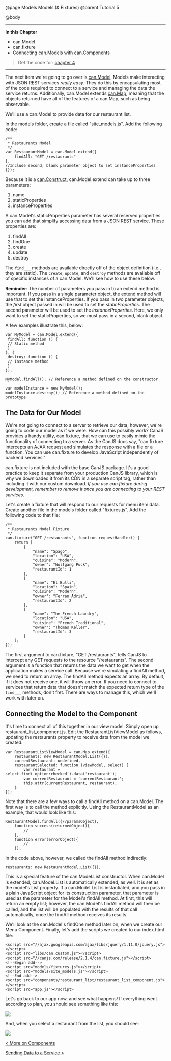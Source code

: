 @page Models Models (& Fixtures)
@parent Tutorial 5

@body

- - - -
**In this Chapter**
 - can.Model
 - can.fixture
 - Connecting can.Models with can.Components

> Get the code for: [chapter 4](https://github.com/bitovi/canjs/tree/guides-overhaul/guides/examples/PlaceMyOrder/ch-4_canjs-getting-started.zip)

- - -

The next item we're going to go over is [can.Model](../docs/can.Model.html). Models make interacting
with JSON REST services *really easy*. They do this by encapsulating most of
the code required to connect to a service and managing the data the service
returns. Additionally, can.Model extends [can.Map](../docs/can.Map.html), meaning that the objects
returned have all of the features of a can.Map, such as being observable.

We'll use a can.Model to provide data for our restaurant list.

In the models folder, create a file called "site_models.js". Add the
following code:

```
/**
 * Restaurants Model
 */
var RestaurantModel = can.Model.extend({
	findAll: "GET /restaurants"
},
//Include second, blank parameter object to set instanceProperties
{});
```

Because it is a [can.Construct](../docs/can.Construct.html), can.Model.extend can take up to three parameters:

1. name
2. staticProperties
3. instanceProperties

A can.Model's staticProperties parameter has several reserved properties you
can add that simplify accessing data from a JSON REST service. These
properties are:

1. findAll
2. findOne
3. create
4. update
5. destroy

The `find___` methods are available directly off of the object definition (i.e.,
they are static). The `create`, `update`, and `destroy` methods are available off of
specific instances of a can.Model. We'll see how to use these below.

**Reminder**: The number of parameters you pass in to an extend method is
important. If you pass in a single parameter object, the extend method will
use that to set the instanceProperties. If you pass in two parameter
objects, the *first* object passed in will be used to set the
*staticProperties*. The second parameter will be used to set the
*instanceProperties*. Here, we only want to set the staticProperties, so we
must pass in a second, blank object.

A few examples illustrate this, below:

```
var MyModel = can.Model.extend({
 findAll: function () {
 // Static method
 }
}, {
 destroy: function () {
 // Instance method
 }
});

MyModel.findAll(); // Reference a method defined on the constructor

var modelInstance = new MyModel();
modelInstance.destroy(); // Reference a method defined on the prototype
```

## The Data for Our Model

We're not going to connect to a server to retrieve our data; however, we're
going to code our model as if we were. How can this possibly work? CanJS
provides a handy utility, can.fixture, that we can use to easily mimic the
functionality of connecting to a server. As the CanJS docs say, "can.fixture
intercepts an AJAX request and simulates the response with a file or a
function. You can use can.fixture to develop JavaScript independently of
backend services."

can.fixture is not included with the base CanJS package. It's a good practice
to keep it separate from your production CanJS library, which is why we
downloaded it from its CDN in a separate script tag, rather than including it
with our custom download. *If you use can.fixture during development, remember
to remove it once you are connecting to your REST services*.

Let's create a fixture that will respond to our requests for menu item data.
Create another file in the models folder called "fixtures.js". Add the
following code to that file:

```
/**
 * Restaurants Model Fixture
 */
can.fixture("GET /restaurants", function requestHandler() {
	return [
		{
			"name": "Spago",
			"location": "USA",
			"cuisine": "Modern",
			"owner": "Wolfgang Puck",
			"restaurantId": 1
		},
		{
			"name": "El Bulli",
			"location": "Spain",
			"cuisine": "Modern",
			"owner": "Ferran Adria",
			"restaurantId": 2
		},
		{
			"name": "The French Laundry",
			"location": "USA",
			"cuisine": "French Traditional",
			"owner": "Thomas Keller",
			"restaurantId": 3
		}
	];
});
```

The first argument to can.fixture, "GET /restaurants", tells CanJS to
intercept any GET requests to the resource "/restaurants". The second argument
is a function that returns the data we want to get when the application makes
a service call. Because we're simulating a findAll method, we need to return
an array. The findAll method expects an array. By default, if it does not
receive one, it will throw an error. If you need to connect to services that
return data that doesn't match the expected return type of the `find___`
methods, don't fret. There are ways to manage this, which we'll work with
later on.

## Connecting the Model to the Component

It's time to connect all of this together in our view model. Simply open up
restaurant_list_component.js. Edit the RestaurantListViewModel as follows,
updating the restaurants property to receive data from the model we created:

```
var RestaurantListViewModel = can.Map.extend({
	restaurants: new RestaurantModel.List({}),
	currentRestaurant: undefined,
	restaurantSelected: function (viewModel, select) {
		var restaurant = select.find('option:checked').data('restaurant');
		var currentRestaurant = 'currentRestaurant';
		this.attr(currentRestaurant, restaurant);
	}
});
```

Note that there are a few ways to call a findAll method on a can.Model. The
first way is to call the method explicitly. Using the RestaurantModel as an
example, that would look like this:

```
RestaurantModel.findAll({//paramsObject},
	function success(returnedObject){
		//
	},
	function error(errorObject){
		//
	});
```

In the code above, however, we called the findAll method indirectly:

```
restaurants: new RestaurantModel.List({}),
```

This is a special feature of the can.Model.List constructor. When can.Model is
extended, can.Model.List is automatically extended, as well. It is set as the
model's List property. If a can.Model.List is instantiated, and you pass in a
plain JavaScript object for its construction parameter, that parameter is used
as the parameter for the Model's findAll method. At first, this will return an
empty list; however, the can.Model's findAll method will then be called, and
the list will be populated with the results of that call automatically, once
the findAll method receives its results.

We'll look at the can.Model's findOne method later on, when we create our Menu
Component. Finally, let's add the scripts we created to our index.html file:

```
<script src="//ajax.googleapis.com/ajax/libs/jquery/1.11.0/jquery.js"></script>
<script src="libs/can.custom.js"></script>
<script src="//canjs.com/release/2.1.4/can.fixture.js"></script>
<!--Begin add-->
<script src="models/fixtures.js"></script>
<script src="models/site_models.js"></script>
<!--End add-->
<script src="components/restaurant_list/restaurant_list_component.js"></script>
<script src="app.js"></script>
```

Let's go back to our app now, and see what happens! If everything went
according to plan, you should see something like this:

![](../can/guides/images/4_models/FinalRestaurantComponentNoSelect.png)

And, when you select a restaurant from the list, you should see:

![](../can/guides/images/4_models/FinalRestaurantComponentSelect.png)

<span class="pull-left">[< More on Components](Components2.html)</span>

<span class="pull-right">[Sending Data to a Service >](Models2.html)</span>
